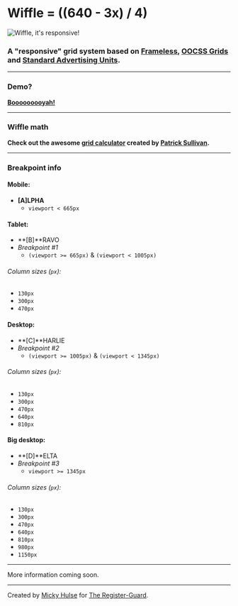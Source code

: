 # Wiffle = ((640 - 3x) / 4)

![Wiffle, it's responsive!](http://registerguard.github.com/wiffle/wiffle.gif)

### A "responsive" grid system based on [Frameless](http://framelessgrid.com/), [OOCSS Grids](https://github.com/stubbornella/oocss/wiki/Grids) and [Standard Advertising Units](http://www.iab.net/guidelines/508676/508767/displayguidelines).

---

### Demo?

**[Booooooooyah!](http://registerguard.github.com/wiffle/demo/)**

---

### Wiffle math

**Check out the awesome [grid calculator](https://docs.google.com/spreadsheet/ccc?key=0As66WXbDZiJHdGFkbkpncUdfVjRMZ0RoRFI1UUg2TWc) created by [Patrick Sullivan](https://github.com/psullivan6).**

---

### Breakpoint info

#### Mobile:

* **[A]LPHA**
    * `viewport < 665px`

#### Tablet:

* **[B]**RAVO  
* _Breakpoint #1_
    * `(viewport >= 665px)` & `(viewport < 1005px)`

###### Column sizes (`px`):

* `130px`
* `300px`
* `470px`

#### Desktop:

* **[C]**HARLIE
* _Breakpoint #2_
    * `(viewport >= 1005px)` & `(viewport < 1345px)`

###### Column sizes (`px`):

* `130px`
* `300px`
* `470px`
* `640px`
* `810px`

#### Big desktop:

* **[D]**ELTA
* _Breakpoint #3_
    * `viewport >= 1345px`

###### Column sizes (`px`):

* `130px`
* `300px`
* `470px`
* `640px`
* `810px`
* `980px`
* `1150px`

---

More information coming soon.

---

Created by [Micky Hulse](http://hulse.me) for [The Register-Guard](http://www.registerguard.com).